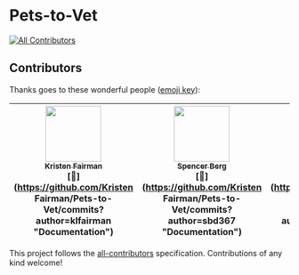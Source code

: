 # Pets-to-Vet
[![All Contributors](https://img.shields.io/badge/all_contributors-3-orange.svg?style=flat-square)](#contributors)
## Contributors

Thanks goes to these wonderful people ([emoji key](https://github.com/kentcdodds/all-contributors#emoji-key)):

<!-- ALL-CONTRIBUTORS-LIST:START - Do not remove or modify this section -->
<!-- prettier-ignore -->
| [<img src="https://avatars1.githubusercontent.com/u/40179134?v=4" width="100px;"/><br /><sub><b>Kristen Fairman</b></sub>](https://github.com/klfairman)<br />[📖](https://github.com/Kristen Fairman/Pets-to-Vet/commits?author=klfairman "Documentation") | [<img src="https://avatars3.githubusercontent.com/u/12818787?v=4" width="100px;"/><br /><sub><b>Spencer Berg</b></sub>](https://github.com/sbd367)<br />[📖](https://github.com/Kristen Fairman/Pets-to-Vet/commits?author=sbd367 "Documentation") | [<img src="https://avatars2.githubusercontent.com/u/39205866?v=4" width="100px;"/><br /><sub><b>Chase Holladay</b></sub>](https://www.linkedin.com/in/chaseholladay/)<br />[📖](https://github.com/Kristen Fairman/Pets-to-Vet/commits?author=chaseholladay "Documentation") |
| :---: | :---: | :---: |
<!-- ALL-CONTRIBUTORS-LIST:END -->

This project follows the [all-contributors](https://github.com/kentcdodds/all-contributors) specification. Contributions of any kind welcome!